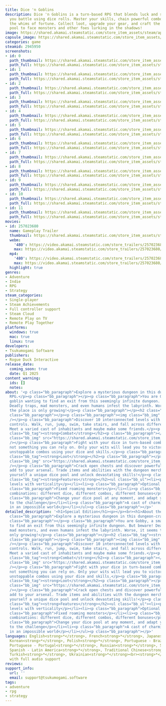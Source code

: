 ```yaml
---
title: Dice 'n Goblins
description: Dice 'n Goblins is a turn-based RPG that blends luck and strategy as
  you battle using dice rolls. Master your skills, chain powerful combos, and overcome
  the whims of fortune. Collect loot, upgrade your gear, and craft the ultimate dice
  pool to face monsters and other foes lurking in the shadows!
image: https://shared.akamai.steamstatic.com/store_item_assets/steam/apps/2945950/header.jpg?t=1732804952
capsule_image: https://shared.akamai.steamstatic.com/store_item_assets/steam/apps/2945950/b23b3c7187eacdd2b3186af84d5da180f44e4362/capsule_231x87.jpg?t=1732804952
categories: game
steamid: 2945950
screenshots:
- id: 0
  path_thumbnail: https://shared.akamai.steamstatic.com/store_item_assets/steam/apps/2945950/ss_45cd2e15d3727206b3ad1999166c61c7e7de3d76.600x338.jpg?t=1732804952
  path_full: https://shared.akamai.steamstatic.com/store_item_assets/steam/apps/2945950/ss_45cd2e15d3727206b3ad1999166c61c7e7de3d76.1920x1080.jpg?t=1732804952
- id: 1
  path_thumbnail: https://shared.akamai.steamstatic.com/store_item_assets/steam/apps/2945950/ss_17919340bb68d3e0d77f3290796a92a6164bc007.600x338.jpg?t=1732804952
  path_full: https://shared.akamai.steamstatic.com/store_item_assets/steam/apps/2945950/ss_17919340bb68d3e0d77f3290796a92a6164bc007.1920x1080.jpg?t=1732804952
- id: 2
  path_thumbnail: https://shared.akamai.steamstatic.com/store_item_assets/steam/apps/2945950/ss_cb1da0656533c0b0957ffea0224334d74057079e.600x338.jpg?t=1732804952
  path_full: https://shared.akamai.steamstatic.com/store_item_assets/steam/apps/2945950/ss_cb1da0656533c0b0957ffea0224334d74057079e.1920x1080.jpg?t=1732804952
- id: 3
  path_thumbnail: https://shared.akamai.steamstatic.com/store_item_assets/steam/apps/2945950/ss_81ab9234128ab1b9004bfdf7e7ff61e6710263bf.600x338.jpg?t=1732804952
  path_full: https://shared.akamai.steamstatic.com/store_item_assets/steam/apps/2945950/ss_81ab9234128ab1b9004bfdf7e7ff61e6710263bf.1920x1080.jpg?t=1732804952
- id: 4
  path_thumbnail: https://shared.akamai.steamstatic.com/store_item_assets/steam/apps/2945950/ss_9ee8cd01b69c7de35e084880712cad16caf80019.600x338.jpg?t=1732804952
  path_full: https://shared.akamai.steamstatic.com/store_item_assets/steam/apps/2945950/ss_9ee8cd01b69c7de35e084880712cad16caf80019.1920x1080.jpg?t=1732804952
- id: 5
  path_thumbnail: https://shared.akamai.steamstatic.com/store_item_assets/steam/apps/2945950/ss_a8e2b8511b6e6ec4c2ae19b78767299b2eac508e.600x338.jpg?t=1732804952
  path_full: https://shared.akamai.steamstatic.com/store_item_assets/steam/apps/2945950/ss_a8e2b8511b6e6ec4c2ae19b78767299b2eac508e.1920x1080.jpg?t=1732804952
- id: 6
  path_thumbnail: https://shared.akamai.steamstatic.com/store_item_assets/steam/apps/2945950/ss_d27f5dbc0f0037476a5853d6408156963aa5e395.600x338.jpg?t=1732804952
  path_full: https://shared.akamai.steamstatic.com/store_item_assets/steam/apps/2945950/ss_d27f5dbc0f0037476a5853d6408156963aa5e395.1920x1080.jpg?t=1732804952
- id: 7
  path_thumbnail: https://shared.akamai.steamstatic.com/store_item_assets/steam/apps/2945950/ss_e62d5dd9be578e7ceb684af2bbd4ba0ffbd4978a.600x338.jpg?t=1732804952
  path_full: https://shared.akamai.steamstatic.com/store_item_assets/steam/apps/2945950/ss_e62d5dd9be578e7ceb684af2bbd4ba0ffbd4978a.1920x1080.jpg?t=1732804952
- id: 8
  path_thumbnail: https://shared.akamai.steamstatic.com/store_item_assets/steam/apps/2945950/ss_fc03604cfec1f5d0748cbf455999396cc11949fe.600x338.jpg?t=1732804952
  path_full: https://shared.akamai.steamstatic.com/store_item_assets/steam/apps/2945950/ss_fc03604cfec1f5d0748cbf455999396cc11949fe.1920x1080.jpg?t=1732804952
- id: 9
  path_thumbnail: https://shared.akamai.steamstatic.com/store_item_assets/steam/apps/2945950/ss_4d86633b8ca679222d33ae7140b2491a5ce7ca04.600x338.jpg?t=1732804952
  path_full: https://shared.akamai.steamstatic.com/store_item_assets/steam/apps/2945950/ss_4d86633b8ca679222d33ae7140b2491a5ce7ca04.1920x1080.jpg?t=1732804952
- id: 10
  path_thumbnail: https://shared.akamai.steamstatic.com/store_item_assets/steam/apps/2945950/ss_e6c6c97a7a4cb30657e9c68a8dbbac2afd7b76d2.600x338.jpg?t=1732804952
  path_full: https://shared.akamai.steamstatic.com/store_item_assets/steam/apps/2945950/ss_e6c6c97a7a4cb30657e9c68a8dbbac2afd7b76d2.1920x1080.jpg?t=1732804952
- id: 11
  path_thumbnail: https://shared.akamai.steamstatic.com/store_item_assets/steam/apps/2945950/ss_f334855c84f70992656969b4faf1bb854f8e362f.600x338.jpg?t=1732804952
  path_full: https://shared.akamai.steamstatic.com/store_item_assets/steam/apps/2945950/ss_f334855c84f70992656969b4faf1bb854f8e362f.1920x1080.jpg?t=1732804952
movies:
- id: 257023680
  name: Gameplay Trailer
  thumbnail: https://shared.akamai.steamstatic.com/store_item_assets/steam/apps/257023680/9a5e568c2e77ad732d4ff763f1f7542b95615452/movie_600x337.jpg?t=1729945445
  webm:
    '480': https://video.akamai.steamstatic.com/store_trailers/257023680/movie480_vp9.webm?t=1729945445
    max: https://video.akamai.steamstatic.com/store_trailers/257023680/movie_max_vp9.webm?t=1729945445
  mp4:
    '480': https://video.akamai.steamstatic.com/store_trailers/257023680/movie480.mp4?t=1729945445
    max: https://video.akamai.steamstatic.com/store_trailers/257023680/movie_max.mp4?t=1729945445
  highlight: true
genres:
- Adventure
- Indie
- RPG
- Strategy
steam_categories:
- Single-player
- Steam Achievements
- Full controller support
- Steam Cloud
- Remote Play on TV
- Remote Play Together
platforms:
  windows: true
  mac: true
  linux: true
developers:
- Tsukumogami Software
publishers:
- Rogue Duck Interactive
release_date:
  coming_soon: true
  date: Q1 2025
content_warning:
  ids: []
  notes:
about: '<p class="bb_paragraph">Explore a mysterious dungeon in this dungeon-crawler
  RPG.</p><p class="bb_paragraph"></p><p class="bb_paragraph">You are Gobby, a small
  goblin wanting to find an exit from this seemingly infinite dungeon. But beware!
  Deadly traps, mad monsters, and even humans infest the labyrinth. Worse, it seems
  the place is only growing!</p><p class="bb_paragraph"></p><h2 class="bb_tag"><strong>Exploration</strong></h2><p
  class="bb_paragraph"></p><p class="bb_paragraph"><img class="bb_img" src="https://shared.akamai.steamstatic.com/store_item_assets/steam/apps/2945950/extras/ExploreBigCropped.gif?t=1732804952"
  /></p><p class="bb_paragraph">Discover 10 interconnected levels with classic grid-like
  controls. Walk, run, jump, swim, take stairs, and fall across different floors!
  Meet a varied cast of inhabitants and maybe make some friends.</p><p class="bb_paragraph"></p><h2
  class="bb_tag"><strong>Combat</strong></h2><p class="bb_paragraph"></p><p class="bb_paragraph"><img
  class="bb_img" src="https://shared.akamai.steamstatic.com/store_item_assets/steam/apps/2945950/extras/combat-optimize.gif?t=1732804952"
  /></p><p class="bb_paragraph">Fight with your dice in turn-based combat. Luck is
  not something you can rely on. Only your wits will lead you to victory. Unleash
  unstoppable combos using your dice and skills.</p><p class="bb_paragraph"></p><h2
  class="bb_tag"><strong>Loot</strong></h2><p class="bb_paragraph"></p><p class="bb_paragraph"><img
  class="bb_img" src="https://shared.akamai.steamstatic.com/store_item_assets/steam/apps/2945950/extras/inventory_new.gif?t=1732804952"
  /></p><p class="bb_paragraph">Crack open chests and discover powerful new dice to
  add to your arsenal. Trade items and abilities with the dungeon merchant. Build
  yourself a unique dice pool and unlock devastating skills!</p><p class="bb_paragraph"></p><h2
  class="bb_tag"><strong>Features</strong></h2><ul class="bb_ul"><li><p class="bb_paragraph">10
  levels with verticality</p></li><li><p class="bb_paragraph">Optional automap</p></li><li><p
  class="bb_paragraph">Fixed roaming monsters</p></li><li><p class="bb_paragraph">Endless
  combinations: different dice, different combos, different bonuses</p></li><li><p
  class="bb_paragraph">Change your dice pool at any moment, and adapt your tactics
  to the challenge</p></li><li><p class="bb_paragraph">A cast of charming characters
  in an impossible world</p></li></ul><p class="bb_paragraph"></p>'
detailed_description: '<h1>Special Edition</h1><p></p><br><h1>About the Game</h1><p
  class="bb_paragraph">Explore a mysterious dungeon in this dungeon-crawler RPG.</p><p
  class="bb_paragraph"></p><p class="bb_paragraph">You are Gobby, a small goblin wanting
  to find an exit from this seemingly infinite dungeon. But beware! Deadly traps,
  mad monsters, and even humans infest the labyrinth. Worse, it seems the place is
  only growing!</p><p class="bb_paragraph"></p><h2 class="bb_tag"><strong>Exploration</strong></h2><p
  class="bb_paragraph"></p><p class="bb_paragraph"><img class="bb_img" src="https://shared.akamai.steamstatic.com/store_item_assets/steam/apps/2945950/extras/ExploreBigCropped.gif?t=1732804952"
  /></p><p class="bb_paragraph">Discover 10 interconnected levels with classic grid-like
  controls. Walk, run, jump, swim, take stairs, and fall across different floors!
  Meet a varied cast of inhabitants and maybe make some friends.</p><p class="bb_paragraph"></p><h2
  class="bb_tag"><strong>Combat</strong></h2><p class="bb_paragraph"></p><p class="bb_paragraph"><img
  class="bb_img" src="https://shared.akamai.steamstatic.com/store_item_assets/steam/apps/2945950/extras/combat-optimize.gif?t=1732804952"
  /></p><p class="bb_paragraph">Fight with your dice in turn-based combat. Luck is
  not something you can rely on. Only your wits will lead you to victory. Unleash
  unstoppable combos using your dice and skills.</p><p class="bb_paragraph"></p><h2
  class="bb_tag"><strong>Loot</strong></h2><p class="bb_paragraph"></p><p class="bb_paragraph"><img
  class="bb_img" src="https://shared.akamai.steamstatic.com/store_item_assets/steam/apps/2945950/extras/inventory_new.gif?t=1732804952"
  /></p><p class="bb_paragraph">Crack open chests and discover powerful new dice to
  add to your arsenal. Trade items and abilities with the dungeon merchant. Build
  yourself a unique dice pool and unlock devastating skills!</p><p class="bb_paragraph"></p><h2
  class="bb_tag"><strong>Features</strong></h2><ul class="bb_ul"><li><p class="bb_paragraph">10
  levels with verticality</p></li><li><p class="bb_paragraph">Optional automap</p></li><li><p
  class="bb_paragraph">Fixed roaming monsters</p></li><li><p class="bb_paragraph">Endless
  combinations: different dice, different combos, different bonuses</p></li><li><p
  class="bb_paragraph">Change your dice pool at any moment, and adapt your tactics
  to the challenge</p></li><li><p class="bb_paragraph">A cast of charming characters
  in an impossible world</p></li></ul><p class="bb_paragraph"></p>'
languages: English<strong>*</strong>, French<strong>*</strong>, Japanese<strong>*</strong>,
  Korean<strong>*</strong>, Polish<strong>*</strong>, Portuguese - Brazil<strong>*</strong>,
  Portuguese - Portugal<strong>*</strong>, Russian<strong>*</strong>, Simplified Chinese<strong>*</strong>,
  Spanish - Latin America<strong>*</strong>, Traditional Chinese<strong>*</strong>,
  Turkish<strong>*</strong>, Ukrainian<strong>*</strong><br><strong>*</strong>languages
  with full audio support
reviews:
support_info:
  url: ''
  email: support@tsukumogami.software
tags:
- adventure
- rpg
- strategy
---
```


